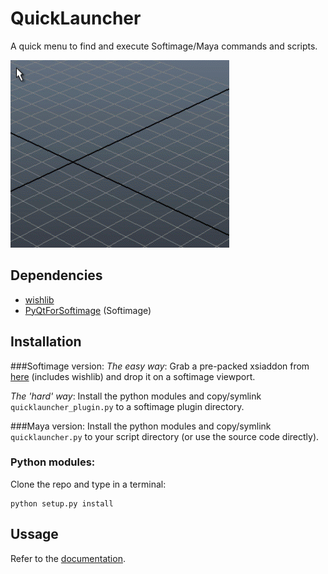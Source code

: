 QuickLauncher
=============
A quick menu to find and execute Softimage/Maya commands and scripts.

![](docs/quicklauncher.gif?raw=true)

Dependencies
------------
- [wishlib](http://github.com/csaez/wishlib)
- [PyQtForSoftimage](http://github.com/caron/PyQtForSoftimage) (Softimage)

Installation
------------
###Softimage version:
*The easy way*: Grab a pre-packed xsiaddon from [here](http://goo.gl/e2WWN7)
(includes wishlib) and drop it on a softimage viewport.

*The 'hard' way*: Install the python modules and copy/symlink
`quicklauncher_plugin.py` to a softimage plugin directory.

###Maya version:
Install the python modules and copy/symlink `quicklauncher.py` to your script
directory (or use the source code directly).

### Python modules:
Clone the repo and type in a terminal:

    python setup.py install


Ussage
------
Refer to the [documentation](https://github.com/csaez/quicklauncher/wiki).
